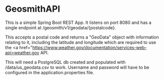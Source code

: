 # GeosmithAPI

This is a simple Spring Boot REST App. It listens on port 8080 and has a single endpoint at /geosmith/v1/geodata/{postalcode}.

This accepts a postal code and returns a "GeoData" object with information relating to it, including the latitude and longitude which are required to use the <a href="https://www.weather.gov/documentation/services-web-api>weather.gov</a> API.

This will need a PostgreSQL db created and populated with /data/us_geodata.csv to work. Username and password will have to be configured in the application.properties file.   